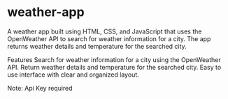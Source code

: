 # weather-app
A weather app built using HTML, CSS, and JavaScript that uses the OpenWeather API to search for weather information for a city. The app returns weather details and temperature for the searched city.

Features
Search for weather information for a city using the OpenWeather API.
Return weather details and temperature for the searched city.
Easy to use interface with clear and organized layout.

Note: Api Key required
